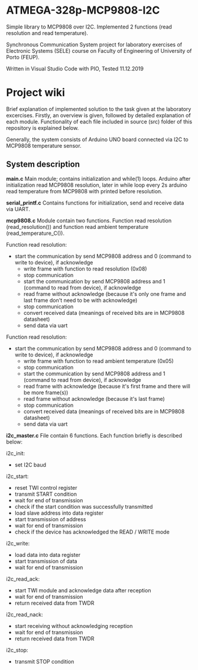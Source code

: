 # ATMEGA-328p-MCP9808-I2C
Simple library to MCP9808 over I2C. Implemented 2 functions (read resolution and read temperature).

Synchronous Communication System project for laboratory exercises of Electronic Systems (SELE) course on 
Faculty of Engineering of University of Porto (FEUP).

Written in Visual Studio Code with PIO,
Tested 11.12.2019


# Project wiki
Brief explanation of implemented solution to the task given at the laboratory excercises. 
Firstly, an overview is given, followed by detailed explanation of each module. 
Functionality of each file included in source (src) folder of this repository is explained below.

Generally, the system consists of Arduino UNO board connected via I2C to MCP9808 temperature sensor. 

## System description

**main.c** 
Main module; contains initialization and while(1) loops. Arduino after initialization read MCP9808 resolution, 
later in while loop every 2s arduino read temperature from MCP9808 with printed before resolution.

**serial_printf.c**
Contains functions for initialization, send and receive data via UART.

**mcp9808.c**
Module contain two functions. Function read resolution (read_resolution()) and function read ambient temperature (read_temperature_C()).

Function read resolution:  
- start the communication by send MCP9808 address and 0 (command to write to device), if acknowledge
	- write frame with function to read resolution (0x08) 
	- stop communication
	- start the communication by send MCP9808 address and 1 (command to read from device), if acknowledge
	- read frame without acknowledge (because it's only one frame and last frame don't need to be with acknowledge)
	- stop communication
	- convert received data (meanings of received bits are in MCP9808 datasheet)
	- send data via uart
	
Function read resolution:  
- start the communication by send MCP9808 address and 0 (command to write to device), if acknowledge
	- write frame with function to read ambient temperature (0x05) 
	- stop communication
	- start the communication by send MCP9808 address and 1 (command to read from device), if acknowledge
	- read frame with acknowledge (because it's first frame and there will be more frame(s))
	- read frame without acknowledge (because it's last frame)
	- stop communication
	- convert received data (meanings of received bits are in MCP9808 datasheet)
	- send data via uart

**i2c_master.c**
File contain 6 functions. Each function briefly is described below:

i2c_init:
- set I2C baud

i2c_start:
- reset TWI control register
- transmit START condition
- wait for end of transmission
- check if the start condition was successfully transmitted
- load slave address into data register
- start transmission of address
- wait for end of transmission
- check if the device has acknowledged the READ / WRITE mode

i2c_write:
- load data into data register
- start transmission of data
- wait for end of transmission

i2c_read_ack:
- start TWI module and acknowledge data after reception
- wait for end of transmission
- return received data from TWDR

i2c_read_nack:

- start receiving without acknowledging reception
- wait for end of transmission
- return received data from TWDR

i2c_stop:

- transmit STOP condition

